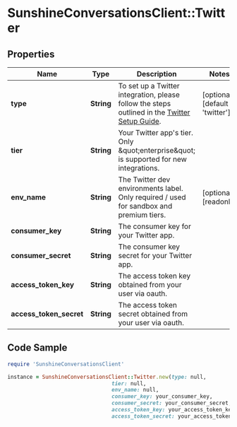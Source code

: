 # SunshineConversationsClient::Twitter

## Properties

Name | Type | Description | Notes
------------ | ------------- | ------------- | -------------
**type** | **String** | To set up a Twitter integration, please follow the steps outlined in the [Twitter Setup Guide](https://docs.smooch.io/guide/twitter/#setup).  | [optional] [default to &#39;twitter&#39;]
**tier** | **String** | Your Twitter app&#39;s tier. Only \&quot;enterprise\&quot; is supported for new integrations. | 
**env_name** | **String** | The Twitter dev environments label. Only required / used for sandbox and premium tiers. | [optional] [readonly] 
**consumer_key** | **String** | The consumer key for your Twitter app. | 
**consumer_secret** | **String** | The consumer key secret for your Twitter app. | 
**access_token_key** | **String** | The access token key obtained from your user via oauth. | 
**access_token_secret** | **String** | The access token secret obtained from your user via oauth. | 

## Code Sample

```ruby
require 'SunshineConversationsClient'

instance = SunshineConversationsClient::Twitter.new(type: null,
                                 tier: null,
                                 env_name: null,
                                 consumer_key: your_consumer_key,
                                 consumer_secret: your_consumer_secret,
                                 access_token_key: your_access_token_key,
                                 access_token_secret: your_access_token_secret)
```


